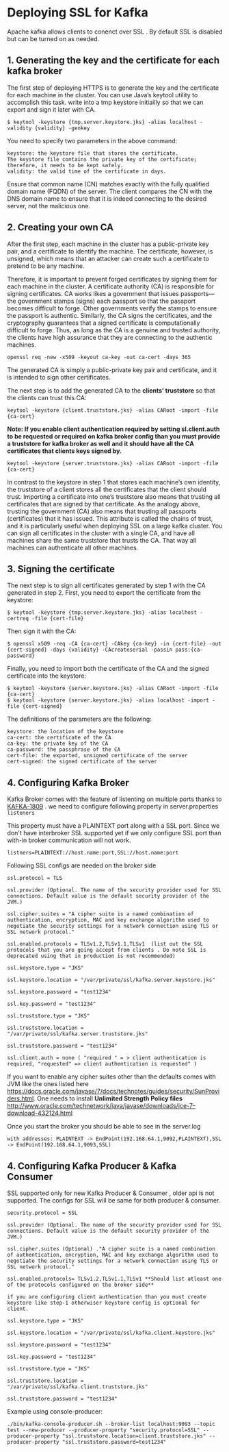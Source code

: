 # Deploying SSL for Kafka
Apache kafka allows clients to conenct over SSL . By default SSL is disabled but can be turned on as needed.

## 1. Generating the key and the certificate for each kafka broker

The first step of deploying HTTPS is to generate the key and the certificate for each machine in the cluster. You can use Java’s keytool utility to accomplish this task.
write into a tmp keystore initiailly so that we can export and sign it later with CA.

```$ keytool -keystore {tmp.server.keystore.jks} -alias localhost -validity {validity} -genkey```

You need to specify two parameters in the above command:

    keystore: the keystore file that stores the certificate. 
    The keystore file contains the private key of the certificate; therefore, it needs to be kept safely.
    validity: the valid time of the certificate in days.


Ensure that common name (CN) matches exactly with the fully qualified domain name (FQDN) of the server. The client compares the CN with the DNS domain name to ensure that it is indeed connecting to the desired server, not the malicious one.
 

## 2. Creating your own CA

After the first step, each machine in the cluster has a public-private key pair, and a certificate to identify the machine. The certificate, however, is unsigned, which means that an attacker can create such a certificate to pretend to be any machine.

Therefore, it is important to prevent forged certificates by signing them for each machine in the cluster. A certificate authority (CA) is responsible for signing certificates. CA works likes a government that issues passports—the government stamps (signs) each passport so that the passport becomes difficult to forge. Other governments verify the stamps to ensure the passport is authentic. Similarly, the CA signs the certificates, and the cryptography guarantees that a signed certificate is computationally difficult to forge. Thus, as long as the CA is a genuine and trusted authority, the clients have high assurance that they are connecting to the authentic machines.

```openssl req -new -x509 -keyout ca-key -out ca-cert -days 365 ```

The generated CA is simply a public-private key pair and certificate, and it is intended to sign other certificates.

The next step is to add the generated CA to the **clients’ truststore** so that the clients can trust this CA:

 ```keytool -keystore {client.truststore.jks} -alias CARoot -import -file {ca-cert}```
 
**Note: If you enable client authentication required by setting sl.client.auth to be requested or required on kafka broker config than you must provide a truststore for kafka broker as well and it should have all the CA certificates that clients keys signed by.**

```keytool -keystore {server.truststore.jks} -alias CARoot -import -file {ca-cert}```

In contrast to the keystore in step 1 that stores each machine’s own identity, the truststore of a client stores all the certificates that the client should trust. Importing a certificate into one’s truststore also means that trusting all certificates that are signed by that certificate. As the analogy above, trusting the government (CA) also means that trusting all passports (certificates) that it has issued. This attribute is called the chains of trust, and it is particularly useful when deploying SSL on a large kafka cluster. You can sign all certificates in the cluster with a single CA, and have all machines share the same truststore that trusts the CA. That way all machines can authenticate all other machines.

## 3. Signing the certificate

The next step is to sign all certificates generated by step 1 with the CA generated in step 2. First, you need to export the certificate from the keystore:

```$ keytool -keystore {tmp.server.keystore.jks} -alias localhost -certreq -file {cert-file}```

Then sign it with the CA:

```$ openssl x509 -req -CA {ca-cert} -CAkey {ca-key} -in {cert-file} -out {cert-signed} -days {validity} -CAcreateserial -passin pass:{ca-password}```

Finally, you need to import both the certificate of the CA and the signed certificate into the keystore:

```
$ keytool -keystore {server.keystore.jks} -alias CARoot -import -file {ca-cert}
$ keytool -keystore {server.keystore.jks} -alias localhost -import -file {cert-signed}
```

The definitions of the parameters are the following:

    keystore: the location of the keystore
    ca-cert: the certificate of the CA
    ca-key: the private key of the CA
    ca-password: the passphrase of the CA
    cert-file: the exported, unsigned certificate of the server
    cert-signed: the signed certificate of the server
    
    
## 4. Configuring Kafka Broker 
Kafka Broker comes with the feature of listenting on multiple ports thanks to [KAFKA-1809](https://issues.apache.org/jira/browse/KAFKA-1809) . 
we need to configure following property in server.properties
``listeners``

This property must have a PLAINTEXT port along with a SSL port. Since we don't have interbroker SSL supported yet if we only configure SSL port than with-in broker communication will not work.

``listners=PLAINTEXT://host.name:port,SSL://host.name:port``

Following SSL configs are needed on the broker side

```
ssl.protocol = TLS

ssl.provider (Optional. The name of the security provider used for SSL connections. Default value is the default security provider of the JVM.)

ssl.cipher.suites = "A cipher suite is a named combination of authentication, encryption, MAC and key exchange algorithm used to negotiate the security settings for a network connection using TLS or SSL network protocol." 

ssl.enabled.protocols = TLSv1.2,TLSv1.1,TLSv1  (list out the SSL protocols that you are going accept from clients . Do note SSL is deprecated using that in production is not recommended) 

ssl.keystore.type = "JKS"

ssl.keystore.location = "/var/private/ssl/kafka.server.keystore.jks"

ssl.keystore.password = "test1234"

ssl.key.password = "test1234"

ssl.truststore.type = "JKS"

ssl.truststore.location = "/var/private/ssl/kafka.server.truststore.jks"

ssl.truststore.password = "test1234"

ssl.client.auth = none ( "required " = > client authentication is required, "requested" => client authentication is requested" )

```


If you want to enable any cipher suites other than the defaults comes with JVM like the ones listed here 
https://docs.oracle.com/javase/7/docs/technotes/guides/security/SunProviders.html. 
One needs to install **Unlimited Strength Policy files** http://www.oracle.com/technetwork/java/javase/downloads/jce-7-download-432124.html 


Once you start the broker you should be able to see in the server.log
```
with addresses: PLAINTEXT -> EndPoint(192.168.64.1,9092,PLAINTEXT),SSL -> EndPoint(192.168.64.1,9093,SSL)
```


## 4. Configuring Kafka Producer & Kafka Consumer
  SSL supported only for new Kafka Producer & Consumer , older api is not supported.
  The configs for SSL will be same for both producer & consumer.
  
```
security.protocol = SSL 
 
ssl.provider (Optional. The name of the security provider used for SSL connections. Default value is the default security provider of the JVM.)

ssl.cipher.suites (Optional) ."A cipher suite is a named combination of authentication, encryption, MAC and key exchange algorithm used to negotiate the security settings for a network connection using TLS or SSL network protocol." 

ssl.enabled.protocols= TLSv1.2,TLSv1.1,TLSv1 **Should list atleast one of the protocols configured on the broker side**
 
if you are configuring client authentication than you must create keystore like step-1 otherwiser keystore config is optional for client.
 
ssl.keystore.type = "JKS"

ssl.keystore.location = "/var/private/ssl/kafka.client.keystore.jks"

ssl.keystore.password = "test1234"

ssl.key.password = "test1234"

ssl.truststore.type = "JKS"

ssl.truststore.location = "/var/private/ssl/kafka.client.truststore.jks"

ssl.truststore.password = "test1234"

```  

Example using console-producer:

```./bin/kafka-console-producer.sh --broker-list localhost:9093 --topic test --new-producer --producer-property "security.protocol=SSL" --producer-property "ssl.truststore.location=client.truststore.jks" --producer-property "ssl.truststore.password=test1234"```
